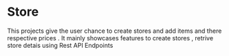 # Store
 This projects give the user chance to create stores and add items and there respective prices . It mainly showcases features to create stores , retrive  store detais using Rest API Endpoints
